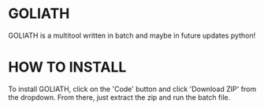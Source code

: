 # GOLIATH
GOLIATH is a multitool written in batch and maybe in future updates python!
# HOW TO INSTALL
To install GOLIATH, click on the 'Code' button and click 'Download ZIP' from the dropdown. From there, just extract the zip and run the batch file.
